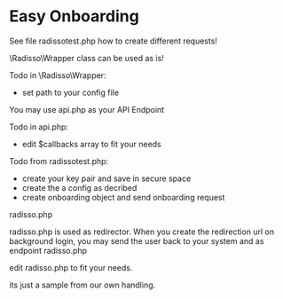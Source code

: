 # Easy Onboarding

See file radissotest.php how to create different requests!

\Radisso\Wrapper class can be used as is!

Todo in \Radisso\Wrapper:

+ set path to your config file

You may use api.php as your API Endpoint

Todo in api.php:

+ edit $callbacks array to fit your needs

Todo from radissotest.php:

+ create your key pair and save in secure space
+ create the a config as decribed
+ create onboarding object and send onboarding request

radisso.php

radisso.php is used as redirector.
When you create the redirection url on background login,
you may send the user back to your system and as endpoint radisso.php

edit radisso.php to fit your needs.

its just a sample from our own handling.

